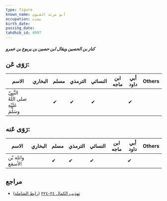 ```yaml
---
type: figure
known_name: أبو مرثد الغنوي
occupation: محدث
birth_date:
passing_date:
tahdhib_id: 4997
---
```

##### كناز بن الحصين ويقال ابن حصين بن يربوع بن عمرو

## رَوَى عَن:
| الاسم                                   | البخاري | مسلم | الترمذي | النسائي | ابن ماجه | أبي داود | Others |
| --------------------------------------- | ------- | ---- | ------- | ------- | -------- | -------- | ------ |
| النَّبِيّ صلى اللَّهُ عَلَيْهِ وسَلَّمَ |         | ✔    | ✔       | ✔       |          | ✔        |        |
## رَوَى عَنه:
| الاسم            | البخاري | مسلم | الترمذي | النسائي | ابن ماجه | أبي داود | Others |
| ---------------- | ------- | ---- | ------- | ------- | -------- | -------- | ------ |
| واثلة بْن الأسقع |         | ✔    | ✔       | ✔       |          | ✔        |        |
## مراجع
- [تهذيب الكمال ٢٤-٢٢٤](obsidian://open?vault=Tahdhib-al-Kamal&file=Figures/٤٩٩٧-كناز%20بن%20الحصين%20ويقال%20ابن%20حصين%20بن%20يربوع%20بن%20عمرو) ([رابط الشاملة](https://shamela.ws/book/3722/12736))